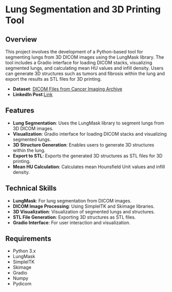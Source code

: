 # Lung Segmentation and 3D Printing Tool

## Overview

This project involves the development of a Python-based tool for segmenting lungs from 3D DICOM images using the LungMask library. The tool includes a Gradio interface for loading DICOM stacks, visualizing segmented lungs, and calculating mean HU values and infill density. Users can generate 3D structures such as tumors and fibrosis within the lung and export the results as STL files for 3D printing.

- **Dataset**: [DICOM Files from Cancer Imaging Archive](https://drive.google.com/drive/folders/1P0pRC4kRtEcam33Q-ulzm368nexF2KKb?usp=drive_link)
- **LinkedIn Post**:[Link](https://www.linkedin.com/posts/muhammedajmalg_ai-medicalimaging-3dprinting-activity-7213787681531604993-WT-R?utm_source=share&utm_medium=member_desktop)
## Features

- **Lung Segmentation**: Uses the LungMask library to segment lungs from 3D DICOM images.
- **Visualization**: Gradio interface for loading DICOM stacks and visualizing segmented lungs.
- **3D Structure Generation**: Enables users to generate 3D structures within the lung.
- **Export to STL**: Exports the generated 3D structures as STL files for 3D printing.
- **Mean HU Calculation**: Calculates mean Hounsfield Unit values and infill density.

## Technical Skills

- **LungMask**: For lung segmentation from DICOM images.
- **DICOM Image Processing**: Using SimpleITK and Skimage libraries.
- **3D Visualization**: Visualization of segmented lungs and structures.
- **STL File Generation**: Exporting 3D structures as STL files.
- **Gradio Interface**: For user interaction and visualization.

## Requirements

- Python 3.x
- LungMask
- SimpleITK
- Skimage
- Gradio
- Numpy
- Pydicom

  
   
